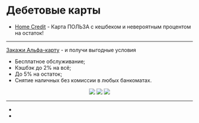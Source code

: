 # **Дебетовые карты**

- [Home Credit](https://bit-ly.ru/dozIy) - Карта ПОЛЬЗА с кешбеком и невероятным процентом на остаток!

***

[Закажи Альфа-карту](https://bit-ly.ru/0LIPT) - и получи выгодные условия
- Бесплатное обслуживание;
- Кэшбэк до 2% на всё;
- До 5% на остаток;
- Снятие наличных без комиссии в любых банкоматах.


<p align="center">
<img src="https://tlgur.com/d/8DmXK07G" />
<img src="https://tlgur.com/d/Gayo19aG" />
<img src="https://tlgur.com/d/8no01WpG" />
</p>




***


- []()
- []()
